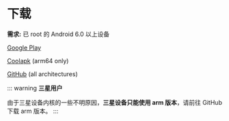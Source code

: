 # 下载

**需求:** 已 root 的 Android 6.0 以上设备

[Google Play](https://play.google.com/store/apps/details?id=moe.shizuku.redirectstorage)

[Coolapk](https://www.coolapk.com/apk/moe.shizuku.redirectstorage) (arm64 only)

[GitHub](https://github.com/RikkaApps/StorageRedirect-assets/releases) (all architectures)

::: warning
**三星用户**

由于三星设备内核的一些不明原因，**三星设备只能使用 arm 版本**，请前往 GitHub 下载 arm 版本。
:::